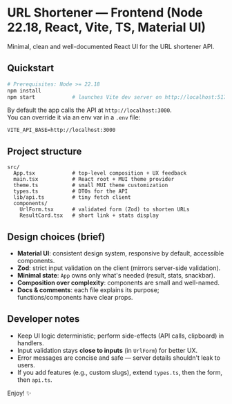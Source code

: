 # URL Shortener — Frontend (Node 22.18, React, Vite, TS, Material UI)

Minimal, clean and well-documented React UI for the URL shortener API.

## Quickstart

```bash
# Prerequisites: Node >= 22.18
npm install
npm start            # launches Vite dev server on http://localhost:5173
```

By default the app calls the API at `http://localhost:3000`.  
You can override it via an env var in a `.env` file:

```
VITE_API_BASE=http://localhost:3000
```

## Project structure

```
src/
  App.tsx            # top-level composition + UX feedback
  main.tsx           # React root + MUI theme provider
  theme.ts           # small MUI theme customization
  types.ts           # DTOs for the API
  lib/api.ts         # tiny fetch client
  components/
    UrlForm.tsx      # validated form (Zod) to shorten URLs
    ResultCard.tsx   # short link + stats display
```

## Design choices (brief)

- **Material UI**: consistent design system, responsive by default, accessible components.
- **Zod**: strict input validation on the client (mirrors server-side validation).
- **Minimal state**: `App` owns only what's needed (result, stats, snackbar).
- **Composition over complexity**: components are small and well-named.
- **Docs & comments**: each file explains its purpose; functions/components have clear props.

## Developer notes

- Keep UI logic deterministic; perform side-effects (API calls, clipboard) in handlers.
- Input validation stays **close to inputs** (in `UrlForm`) for better UX.
- Error messages are concise and safe — server details shouldn't leak to users.
- If you add features (e.g., custom slugs), extend `types.ts`, then the form, then `api.ts`.

Enjoy! ✨
